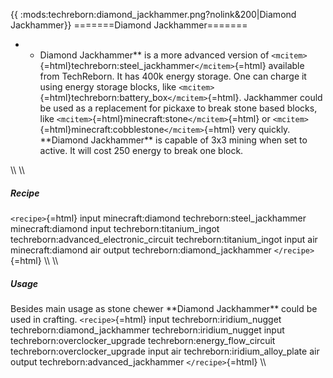 {{ :mods:techreborn:diamond_jackhammer.png?nolink&200\|Diamond
Jackhammer}} =======Diamond Jackhammer=======

-   -   Diamond Jackhammer\*\* is a more advanced version of
        `<mcitem>`{=html}techreborn:steel_jackhammer`</mcitem>`{=html}
        available from TechReborn. It has 400k energy storage. One can
        charge it using energy storage blocks, like
        `<mcitem>`{=html}techreborn:battery_box`</mcitem>`{=html}.
        Jackhammer could be used as a replacement for pickaxe to break
        stone based blocks, like
        `<mcitem>`{=html}minecraft:stone`</mcitem>`{=html} or
        `<mcitem>`{=html}minecraft:cobblestone`</mcitem>`{=html} very
        quickly. \*\*Diamond Jackhammer\*\* is capable of 3x3 mining
        when set to active. It will cost 250 energy to break one block.

\\\\ \\\\

##### Recipe

`<recipe>`{=html} input minecraft:diamond techreborn:steel_jackhammer
minecraft:diamond input techreborn:titanium_ingot
techreborn:advanced_electronic_circuit techreborn:titanium_ingot input
air minecraft:diamond air output techreborn:diamond_jackhammer
`</recipe>`{=html} \\\\ \\\\

##### Usage

Besides main usage as stone chewer \*\*Diamond Jackhammer\*\* could be
used in crafting. `<recipe>`{=html} input techreborn:iridium_nugget
techreborn:diamond_jackhammer techreborn:iridium_nugget input
techreborn:overclocker_upgrade techreborn:energy_flow_circuit
techreborn:overclocker_upgrade input air techreborn:iridium_alloy_plate
air output techreborn:advanced_jackhammer `</recipe>`{=html} \\\\
